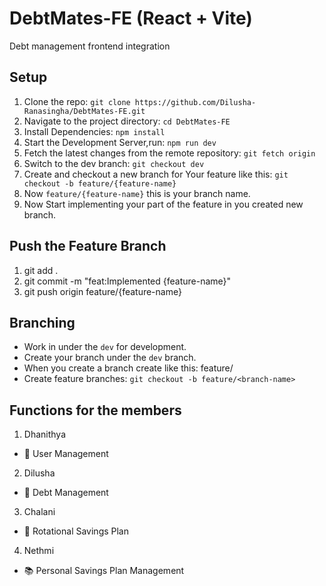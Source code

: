 # DebtMates-FE (React + Vite)
Debt management frontend integration

## Setup
1. Clone the repo: `git clone https://github.com/Dilusha-Ranasingha/DebtMates-FE.git`
2. Navigate to the project directory: `cd DebtMates-FE`
3. Install Dependencies: `npm install`
4. Start the Development Server,run: `npm run dev`
5. Fetch the latest changes from the remote repository: `git fetch origin`
6. Switch to the dev branch: `git checkout dev`
7. Create and checkout a new branch for Your feature like this: `git checkout -b feature/{feature-name}`
8. Now `feature/{feature-name}` this is your branch name.
9. Now Start implementing your part of the feature in you created new branch.

##  Push the Feature Branch
1. git add .
2. git commit -m "feat:Implemented {feature-name}"
3. git push origin feature/{feature-name}


## Branching
- Work in under the `dev` for development.
- Create your branch under the `dev` branch.
- When you create a branch create like this: feature/<branch-name>
- Create feature branches: `git checkout -b feature/<branch-name>`

## Functions for the members
1. Dhanithya
- 🧰 User Management

2. Dilusha
- 💸 Debt Management

3. Chalani
- 🔄 Rotational Savings Plan

4. Nethmi
- 📚 Personal Savings Plan Management
